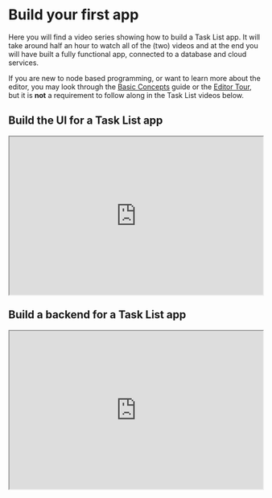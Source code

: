 # Build your first app

Here you will find a video series showing how to build a Task List app. It will take around half an hour to watch all of the (two) videos and at the end you will have built a fully functional app, connected to a database and cloud services.

If you are new to node based programming, or want to learn more about the editor, you may look through the [Basic Concepts](guides/basic-concepts/) guide or the [Editor Tour](/guides/editor-tour/), but it is **not** a requirement to follow along in the Task List videos below.

## Build the UI for a Task List app

<div style="padding:62.5% 0 0 0;position:relative;"><iframe width="100%" height="100%" src="https://www.youtube.com/embed/ughTj8mw3-w" style="position:absolute;top:0;left:0; frameborder="0" allow="accelerometer; autoplay; encrypted-media; gyroscope; picture-in-picture" allowfullscreen></iframe>
</iframe></div>

## Build a backend for a Task List app

<div style="padding:62.5% 0 0 0;position:relative;"><iframe width="100%" height="100%" src="https://www.youtube.com/embed/q3PD8lrkMtA" style="position:absolute;top:0;left:0; frameborder="0" allow="accelerometer; autoplay; encrypted-media; gyroscope; picture-in-picture" allowfullscreen></iframe>
</iframe></div>
